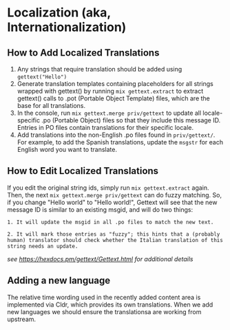 # Localization (aka, Internationalization)

## How to Add Localized Translations

1. Any strings that require translation should be added using `gettext("Hello")`
2. Generate translation templates containing placeholders for all strings wrapped with gettext() by running  `mix gettext.extract` to extract gettext() calls to .pot (Portable Object Template) files, which are the base for all translations. 
3. In the console, run `mix gettext.merge priv/gettext` to update all locale-specific .po (Portable Object) files so that they include this message ID. Entries in PO files contain translations for their specific locale.
4. Add translations into the non-English .po files found in `priv/gettext/`. For example, to add the Spanish translations, update the `msgstr` for each English word you want to translate.

## How to Edit Localized Translations
If you edit the original string ids, simply run `mix gettext.extract` again. Then, the next `mix gettext.merge priv/gettext` can do fuzzy matching. So, if you change "Hello world" to "Hello world!", Gettext will see that the new message ID is similar to an existing msgid, and will do two things:

    1. It will update the msgid in all .po files to match the new text.

    2. It will mark those entries as "fuzzy"; this hints that a (probably human) translator should check whether the Italian translation of this string needs an update.

_see https://hexdocs.pm/gettext/Gettext.html for additional details_

## Adding a new language

The relative time wording used in the recently added content area is implemented via Cldr, which provides its own translations. When we add new languages we should ensure the translationsa are working from upstream.
